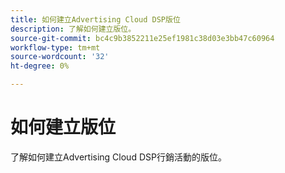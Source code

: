 ```yaml
---
title: 如何建立Advertising Cloud DSP版位
description: 了解如何建立版位。
source-git-commit: bc4c9b3852211e25ef1981c38d03e3bb47c60964
workflow-type: tm+mt
source-wordcount: '32'
ht-degree: 0%

---
```


# 如何建立版位

了解如何建立Advertising Cloud DSP行銷活動的版位。

<!--
>[!VIDEO]()
-->
